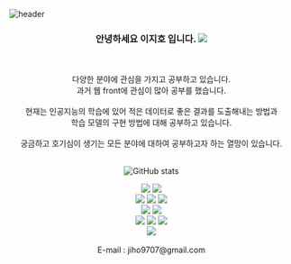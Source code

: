 ![header](https://capsule-render.vercel.app/api?type=slice&color=B2B2FF&height=200&section=header&text=Hi%20there👋&fontSize=90&fontAlign=70&rotate=13&fontAlignY=0&desc=Jiho's%20Github&descAlign=70&descAlignY=0)

<div align = center>
    <h3> 안녕하세요 이지호 입니다. <a href="https://hits.seeyoufarm.com"><img src="https://hits.seeyoufarm.com/api/count/incr/badge.svg?url=https%3A%2F%2Fgithub.com%2Fjiho9702%2Fhit-counter&count_bg=%239C9CFF&title_bg=%23000000&icon=&icon_color=%23E7E7E7&title=hits&edge_flat=false"/></a> </h3>
</div>
<br />
<br />
<div align='center'>
    다양한 분야에 관심을 가지고 공부하고 있습니다.<br />
    과거 웹 front에 관심이 많아 공부를 했습니다.<br /><br />
    현재는 인공지능의 학습에 있어 적은 데이터로 좋은 결과를 도출해내는 방법과<br />
    학습 모델의 구현 방법에 대해 공부하고 있습니다. <br /><br />
    궁금하고 호기심이 생기는 모든 분야에 대하여 공부하고자 하는 열망이 있습니다.<br />
<div>
<br />

![GitHub stats](https://github-readme-stats.vercel.app/api?username=jiho9702&count_private=true&show_icons=true&theme=)


<div align="center">
    <img src="https://img.shields.io/badge/Python-3776AB?style=flat&logo=Python&logoColor=white" />
    <img src="https://img.shields.io/badge/Pytorch-EE4C2C?style=flat&logo=Pytorch&logoColor=white" />
    <br>
	<img src="https://img.shields.io/badge/HTML5-E34F26?style=flat&logo=HTML5&logoColor=white" />
	<img src="https://img.shields.io/badge/CSS3-1572B6?style=flat&logo=CSS3&logoColor=white" />
	<img src="https://img.shields.io/badge/JavaScript-F7DF1E?style=flat&logo=JavaScript&logoColor=white" />
	<br>
	<img src="https://img.shields.io/badge/Bootstrap-7952B3?style=flat&logo=Bootstrap&logoColor=white" />
	<img src="https://img.shields.io/badge/Selenium-43B02A?style=flat&logo=Selenium&logoColor=white" />
	<br>
	<img src="https://img.shields.io/badge/MySQL-4479A1?style=flat&logo=MySQL&logoColor=white" />
	<img src="https://img.shields.io/badge/MariaDB-003545?style=flat&logo=MariaDB&logoColor=white" />
	<img src="https://img.shields.io/badge/Linux-FCC624?style=flat&logo=Linux&logoColor=white" />
    <br />
    <img src="https://img.shields.io/badge/Docker-2496ED?style=flat&logo=Docker&logoColor=white" />
</div>
<br>

<div align = center>
    E-mail : <a>jiho9707@gmail.com</a>
</div>
